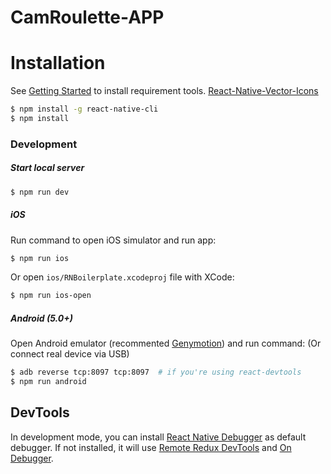 # CamRoulette-APP

# Installation

See [Getting Started](https://facebook.github.io/react-native/docs/getting-started.html) to install requirement tools.
[React-Native-Vector-Icons](https://github.com/oblador/react-native-vector-icons)

```bash
$ npm install -g react-native-cli
$ npm install
```

### Development

##### Start local server

```bash
$ npm run dev
```

##### iOS

Run command to open iOS simulator and run app:

```bash
$ npm run ios
```

Or open `ios/RNBoilerplate.xcodeproj` file with XCode:

```bash
$ npm run ios-open
```

##### Android (5.0+)

Open Android emulator (recommented [Genymotion](https://www.genymotion.com)) and run command: (Or connect real device via USB)

```bash
$ adb reverse tcp:8097 tcp:8097  # if you're using react-devtools
$ npm run android
```

## DevTools

In development mode, you can install [React Native Debugger](https://github.com/jhen0409/react-native-debugger) as default debugger. If not installed, it will use [Remote Redux DevTools](https://github.com/zalmoxisus/remote-redux-devtools) and [On Debugger](https://github.com/jhen0409/remote-redux-devtools-on-debugger).